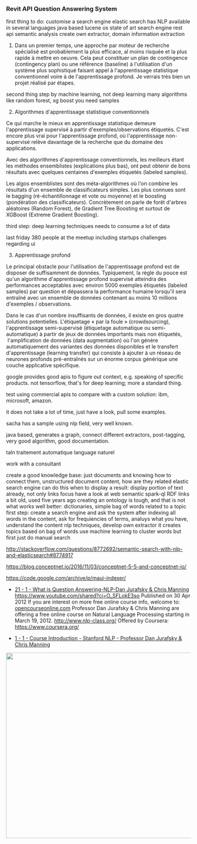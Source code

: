 <head>
<meta http-equiv="Content-Type" content="text/html; charset=utf-8">
<link rel="stylesheet" type="text/css" href="bc.css">
<script src="run_prettify.js" type="text/javascript"></script>
<!--
<script src="https://google-code-prettify.googlecode.com/svn/loader/run_prettify.js" type="text/javascript"></script>
-->
</head>

<!---

- blog on elasticsearch


 #RevitAPI @AutodeskRevit #aec #bim #dynamobim @AutodeskForge http://bit.ly/devdays2016online

&ndash; 
...

-->

### Revit API Question Answering System


first thing to do: customise a search engine
elastic search has NLP
available in several languages
java based
lucene os state of art search engine
rest api
semantic analysis
create own extractor, domain information extraction

1) Dans un premier temps, une approche par moteur de recherche spécialisé est probablement la plus efficace, al moins risquée et la plus rapide à mettre en oeuvre. Cela peut constituer un plan de contingence (contingency plan) ou une référence (baseline) à l'utilisation d'un système plus sophistiqué faisant appel à l'apprentissage statistique conventionnel voire à de l'apprentissage profond. Je verrais très bien un projet réalisé par étapes.

second thing step by
machine learning, not deep learning
many algorithms like random forest, xg boost
you need samples

2) Algorithmes d'apprentissage statistique conventionnels

Ce qui marche le mieux en apprentissage statistique demeure l'apprentissage supervisé à partir d'exemples/observations étiquetés. C'est encore plus vrai pour l'apprentissage profond, où l'apprentissage non-supervisé relève davantage de la recherche que du domaine des applications.

Avec des algorithmes d'apprentissage conventionnels, les meilleurs étant les méthodes ensemblistes (explications plus bas), ont peut obtenir de bons résultats avec quelques centaines d'exemples étiquetés (labeled samples). 

Les algos ensemblistes sont des méta-algorithmes où l'on combine les résultats d'un ensemble de classificateurs simples. Les plus connues sont le bagging (ré-échantillonnage et vote ou moyenne) et le boosting (pondération des classificateurs). Concrètement on parle de forêt d'arbres aléatoires (Random Forest), de Gradient Tree Boosting et surtout de XGBoost (Extreme Gradient Boosting).

third step: deep learning techniques
needs to consume a lot of data

last friday
380 people at the meetup
including startups
challenges regarding ui

3) Apprentissage profond

Le principal obstacle pour l'utilisation de l'apprentissage profond est de disposer de suffisamment de données. Typiquement, la règle du pouce est qu'un algorithme d'apprentissage profond supervisé atteindra des performances acceptables avec environ 5000 exemples étiquetés (labeled samples) par question et dépassera la performance humaine lorsqu'il sera entraîné avec un ensemble de données contenant au moins 10 millions d'exemples / observations.

Dans le cas d'un nombre insuffisants de données, il existe en gros quatre solutions potentielles. L'étiquetage « par la foule » (crowdsourcing), l'apprentissage semi-supervisé (étiquetage automatique ou semi-automatique) à partir de jeux de données importants mais non étiquetés,  l'amplification de données (data augmentation) où l'on génère automatiquement des variantes des données disponibles et le transfert d'apprentissage (learning transfer) qui consiste à ajouter à un réseau de neurones profonds pré-entraînés sur un énorme corpus générique une couche applicative spécifique.

google provides good apis to figure out context, e.g. speaking of specific products. not tensorflow, that's for deep learning; more a standard thing.

test using commercial apis to compare with a custom solution: ibm, microsoft, amazon.

it does not take a lot of time, just have a look, pull some examples.

sacha has a sample using nlp field, very well known.

java based, generates a graph, connect different extractors, post-tagging, very good algorithm, good documentation.

taln traitement automatique language naturel

work with a consultant

create a good knowledge base:
just documents and knowing how to connect them, unstructured document content, how are they related
elastic search engine can do this
when to display a result: display portion of text already, not only links
focus
have a look at web semantic
spark-ql
RDF links
a bit old, used five years ago
creating an ontology is tough, and that is not what works well
better: dictionaries, simple bag of words related to a topic
first step: create a search engine and ask the system after indexing all words in the content, ask for frequiencies of terms, analuys what you have, understand the content
nlp techniques, develop own extractor
it creates topics based on bag of words
use machine learning to cluster words
but first just do manual search

http://stackoverflow.com/questions/8772692/semantic-search-with-nlp-and-elasticsearch#8774917

https://blog.conceptnet.io/2016/11/03/conceptnet-5-5-and-conceptnet-io/

https://code.google.com/archive/p/maui-indexer/

- [21 - 1 - What is Question Answering-NLP-Dan Jurafsky & Chris Manning](https://youtu.be/DAHZPL6voc4)
  https://www.youtube.com/shared?ci=O_SFLokE3so
  Published on 30 Apr 2012
  If you are interest on more free online course info, welcome to: [opencourseonline.com](http://opencourseonline.com)
  Professor Dan Jurafsky & Chris Manning are offering a free online course on Natural Language Processing starting in March 19, 2012. http://www.nlp-class.org/
  Offered by Coursera: https://www.coursera.org/

- [1 - 1 - Course Introduction - Stanford NLP - Professor Dan Jurafsky & Chris Manning](https://youtu.be/nfoudtpBV68)

<center>
<img src="img/.png" alt="" width="505"/>
</center>

#### <a name="2"></a>


#### <a name="3"></a>

#### <a name="4"></a>


